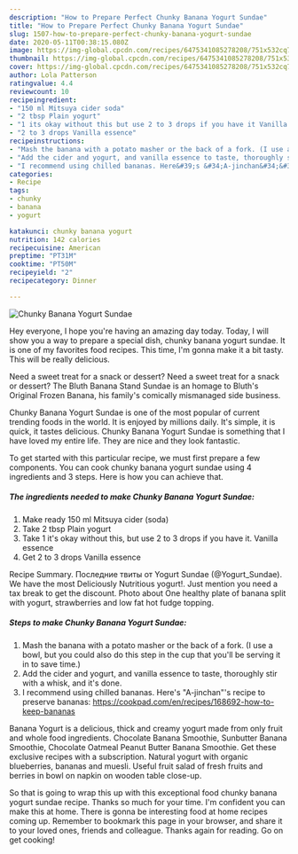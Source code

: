 ```yaml
---
description: "How to Prepare Perfect Chunky Banana Yogurt Sundae"
title: "How to Prepare Perfect Chunky Banana Yogurt Sundae"
slug: 1507-how-to-prepare-perfect-chunky-banana-yogurt-sundae
date: 2020-05-11T00:38:15.080Z
image: https://img-global.cpcdn.com/recipes/6475341085278208/751x532cq70/chunky-banana-yogurt-sundae-recipe-main-photo.jpg
thumbnail: https://img-global.cpcdn.com/recipes/6475341085278208/751x532cq70/chunky-banana-yogurt-sundae-recipe-main-photo.jpg
cover: https://img-global.cpcdn.com/recipes/6475341085278208/751x532cq70/chunky-banana-yogurt-sundae-recipe-main-photo.jpg
author: Lola Patterson
ratingvalue: 4.4
reviewcount: 10
recipeingredient:
- "150 ml Mitsuya cider soda"
- "2 tbsp Plain yogurt"
- "1 its okay without this but use 2 to 3 drops if you have it Vanilla essence"
- "2 to 3 drops Vanilla essence"
recipeinstructions:
- "Mash the banana with a potato masher or the back of a fork. (I use a bowl, but you could also do this step in the cup that you&#39;ll be serving it in to save time.)"
- "Add the cider and yogurt, and vanilla essence to taste, thoroughly stir with a whisk, and it&#39;s done."
- "I recommend using chilled bananas. Here&#39;s &#34;A-jinchan&#34;&#39;s recipe to preserve bananas: https://cookpad.com/en/recipes/168692-how-to-keep-bananas"
categories:
- Recipe
tags:
- chunky
- banana
- yogurt

katakunci: chunky banana yogurt 
nutrition: 142 calories
recipecuisine: American
preptime: "PT31M"
cooktime: "PT50M"
recipeyield: "2"
recipecategory: Dinner

---
```



![Chunky Banana Yogurt Sundae](https://img-global.cpcdn.com/recipes/6475341085278208/751x532cq70/chunky-banana-yogurt-sundae-recipe-main-photo.jpg)

Hey everyone, I hope you're having an amazing day today. Today, I will show you a way to prepare a special dish, chunky banana yogurt sundae. It is one of my favorites food recipes. This time, I'm gonna make it a bit tasty. This will be really delicious.

Need a sweet treat for a snack or dessert? Need a sweet treat for a snack or dessert? The Bluth Banana Stand Sundae is an homage to Bluth&#39;s Original Frozen Banana, his family&#39;s comically mismanaged side business.

Chunky Banana Yogurt Sundae is one of the most popular of current trending foods in the world. It is enjoyed by millions daily. It's simple, it is quick, it tastes delicious. Chunky Banana Yogurt Sundae is something that I have loved my entire life. They are nice and they look fantastic.


To get started with this particular recipe, we must first prepare a few components. You can cook chunky banana yogurt sundae using 4 ingredients and 3 steps. Here is how you can achieve that.

<!--inarticleads1-->

##### The ingredients needed to make Chunky Banana Yogurt Sundae:

1. Make ready 150 ml Mitsuya cider (soda)
1. Take 2 tbsp Plain yogurt
1. Take 1 it&#39;s okay without this, but use 2 to 3 drops if you have it. Vanilla essence
1. Get 2 to 3 drops Vanilla essence


Recipe Summary. Последние твиты от Yogurt Sundae (@Yogurt_Sundae). We have the most Deliciously Nutritious yogurt!. Just mention you need a tax break to get the discount. Photo about One healthy plate of banana split with yogurt, strawberries and low fat hot fudge topping. 

<!--inarticleads2-->

##### Steps to make Chunky Banana Yogurt Sundae:

1. Mash the banana with a potato masher or the back of a fork. (I use a bowl, but you could also do this step in the cup that you&#39;ll be serving it in to save time.)
1. Add the cider and yogurt, and vanilla essence to taste, thoroughly stir with a whisk, and it&#39;s done.
1. I recommend using chilled bananas. Here&#39;s &#34;A-jinchan&#34;&#39;s recipe to preserve bananas: https://cookpad.com/en/recipes/168692-how-to-keep-bananas


Banana Yogurt is a delicious, thick and creamy yogurt made from only fruit and whole food ingredients. Chocolate Banana Smoothie, Sunbutter Banana Smoothie, Chocolate Oatmeal Peanut Butter Banana Smoothie. Get these exclusive recipes with a subscription. Natural yogurt with organic blueberries, bananas and muesli. Useful fruit salad of fresh fruits and berries in bowl on napkin on wooden table close-up. 

So that is going to wrap this up with this exceptional food chunky banana yogurt sundae recipe. Thanks so much for your time. I'm confident you can make this at home. There is gonna be interesting food at home recipes coming up. Remember to bookmark this page in your browser, and share it to your loved ones, friends and colleague. Thanks again for reading. Go on get cooking!
